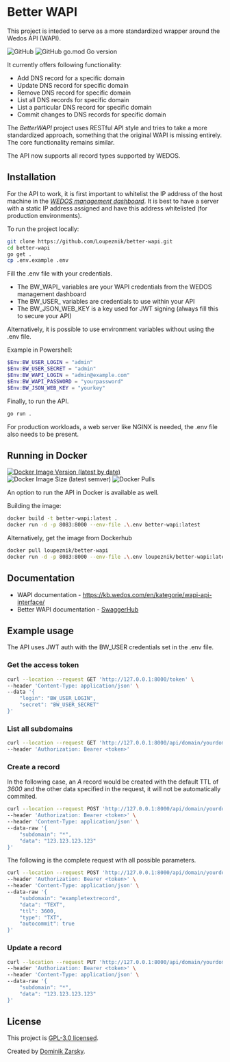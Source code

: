 # Better WAPI

This project is inteded to serve as a more standardized wrapper around the Wedos API (WAPI).

![GitHub](https://img.shields.io/github/license/loupeznik/better-wapi?style=for-the-badge)
![GitHub go.mod Go version](https://img.shields.io/github/go-mod/go-version/loupeznik/better-wapi?style=for-the-badge)

It currently offers following functionality:

- Add DNS record for a specific domain
- Update DNS record for specific domain
- Remove DNS record for specific domain
- List all DNS records for specific domain
- List a particular DNS record for specific domain
- Commit changes to DNS records for specific domain

The *BetterWAPI* project uses RESTful API style and tries to take a more standardized approach,
something that the original WAPI is missing entirely. The core functionality remains similar.

The API now supports all record types supported by WEDOS.

## Installation

For the API to work, it is first important to whitelist the IP address of the host machine in the
*[WEDOS management dashboard](https://client.wedos.com/client/wapi.html)*. It is best to have a server with a static
IP address assigned and have this address whitelisted (for production environments).

To run the project locally:

```bash
git clone https://github.com/Loupeznik/better-wapi.git
cd better-wapi
go get .
cp .env.example .env
```

Fill the .env file with your credentials.

- The BW_WAPI_ variables are your WAPI credentials from the WEDOS management dashboard
- The BW_USER_ variables are credentials to use within your API
- The BW_JSON_WEB_KEY is a key used for JWT signing (always fill this to secure your API)

Alternatively, it is possible to use environment variables without using the .env file.

Example in Powershell:

```powershell
$Env:BW_USER_LOGIN = "admin"
$Env:BW_USER_SECRET = "admin"
$Env:BW_WAPI_LOGIN = "admin@example.com"
$Env:BW_WAPI_PASSWORD = "yourpassword"
$Env:BW_JSON_WEB_KEY = "yourkey"
```

Finally, to run the API.

```bash
go run .
```

For production workloads, a web server like NGINX is needed, the .env file also needs to be present.

## Running in Docker

[![Docker Image Version (latest by date)](https://img.shields.io/docker/v/loupeznik/better-wapi?style=for-the-badge)](https://hub.docker.com/repository/docker/loupeznik/better-wapi)
![Docker Image Size (latest semver)](https://img.shields.io/docker/image-size/loupeznik/better-wapi?style=for-the-badge)
![Docker Pulls](https://img.shields.io/docker/pulls/loupeznik/better-wapi?style=for-the-badge)

An option to run the API in Docker is available as well.

Building the image:

```bash
docker build -t better-wapi:latest .
docker run -d -p 8083:8000 --env-file .\.env better-wapi:latest
```

Alternatively, get the image from Dockerhub

```bash
docker pull loupeznik/better-wapi
docker run -d -p 8083:8000 --env-file .\.env loupeznik/better-wapi:latest
```

## Documentation

- WAPI documentation - <https://kb.wedos.com/en/kategorie/wapi-api-interface/>
- Better WAPI documentation - [SwaggerHub](https://app.swaggerhub.com/apis/DZARSKY_1/better-wapi/1.0)

## Example usage

The API uses JWT auth with the BW_USER credentials set in the .env file.

### Get the access token

```bash
curl --location --request GET 'http://127.0.0.1:8000/token' \
--header 'Content-Type: application/json' \
--data '{
    "login": "BW_USER_LOGIN",
    "secret": "BW_USER_SECRET"
}'
```

### List all subdomains

```bash
curl --location --request GET 'http://127.0.0.1:8000/api/domain/yourdomain.xyz/info' \
--header 'Authorization: Bearer <token>'
```

### Create a record

In the following case, an *A* record would be created with the default TTL of *3600*
and the other data specified in the request, it will not be automatically commited.

```bash
curl --location --request POST 'http://127.0.0.1:8000/api/domain/yourdomain.xyz/record' \
--header 'Authorization: Bearer <token>' \
--header 'Content-Type: application/json' \
--data-raw '{
    "subdomain": "*",
    "data": "123.123.123.123"
}'
```

The following is the complete request with all possible parameters.

```bash
curl --location --request POST 'http://127.0.0.1:8000/api/domain/yourdomain.xyz/record' \
--header 'Authorization: Bearer <token>' \
--header 'Content-Type: application/json' \
--data-raw '{
    "subdomain": "exampletextrecord",
    "data": "TEXT",
    "ttl": 3600,
    "type": "TXT",
    "autocommit": true
}'
```

### Update a record

```bash
curl --location --request PUT 'http://127.0.0.1:8000/api/domain/yourdomain.xyz/record' \
--header 'Authorization: Bearer <token>' \
--header 'Content-Type: application/json' \
--data-raw '{
    "subdomain": "*",
    "data": "123.123.123.123"
}'
```

## License

This project is [GPL-3.0 licensed](https://github.com/Loupeznik/better-wapi/blob/master/LICENSE).

Created by [Dominik Zarsky](https://github.com/Loupeznik).
